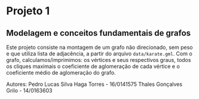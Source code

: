 # Projeto 1
## Modelagem e conceitos fundamentais de grafos
Este projeto consiste na montagem de um grafo não direcionado, sem peso e que utiliza lista de adjacência, a partir do
arquivo ```data/karate.gml```. Com o grafo, calculamos/imprimimos: os vértices e seus respectivos graus, todos os
cliques maximais o coeficiente de aglomeração de cada vértice e o coeficiente médio de aglomeração do grafo.

Autores:
Pedro Lucas Silva Haga Torres - 16/0141575
Thales Gonçalves Grilo - 14/0163603